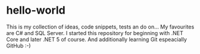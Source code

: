 # hello-world
This is my collection of ideas, code snippets, tests an do on...
My favourites are C# and SQL Server. 
I started this repository for beginning with .NET Core and later .NET 5 of course.
And additionally learning Git espeacially GitHub :-)

